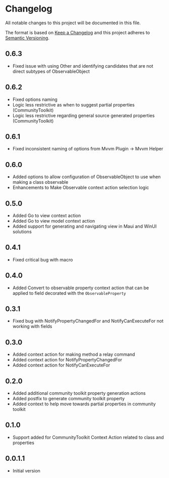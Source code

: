 # Changelog
All notable changes to this project will be documented in this file.

The format is based on [Keep a Changelog](http://keepachangelog.com/en/1.0.0/)
and this project adheres to [Semantic Versioning](http://semver.org/spec/v2.0.0.html).

## 0.6.3
- Fixed issue with using Other and identifying candidates that are not direct subtypes of ObservableObject

## 0.6.2
- Fixed options naming
- Logic less restrictive as when to suggest partial properties (CommunityToolkit)
- Logic less restrictive regarding general source generated properties (CommunityToolkit)

## 0.6.1
- Fixed inconsistent naming of options from Mvvm Plugin -> Mvvm Helper

## 0.6.0
- Added options to allow configuration of ObservableObject to use when making a class observable
- Enhancements to Make Observable context action selection logic

## 0.5.0
- Added Go to view context action
- Added Go to view model context action
- Added support for generating and navigating view in Maui and WinUI solutions

## 0.4.1
- Fixed critical bug with macro

## 0.4.0
- Added Convert to observable property context action that can be applied to field decorated with the `ObservableProperty`

## 0.3.1
- Fixed bug with NotifyPropertyChangedFor and NotifyCanExecuteFor not working with fields

## 0.3.0
- Added context action for making method a relay command
- Added context action for NotifyPropertyChangedFor
- Added context action for NotifyCanExecuteFor

## 0.2.0
- Added additional community toolkit property generation actions
- Added postfix to generate community toolkit property
- Added context to help move towards partial properties in community toolkit

## 0.1.0
- Support added for CommunityToolkit Context Action related to class and properties

## 0.0.1.1
- Initial version




